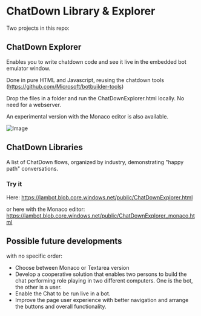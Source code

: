 # ChatDown Library & Explorer

Two projects in this repo:

## ChatDown Explorer

Enables you to write chatdown code and see it live in the embedded bot emulator window.

Done in pure HTML and Javascript, reusing the chatdown tools (https://github.com/Microsoft/botbuilder-tools)

Drop the files in a folder and run the ChatDownExplorer.html locally. No need for a webserver.

An experimental version with the Monaco editor is also available.

![Image](/screenshot.jpg "Screenshot")

## ChatDown Libraries

A list of ChatDown flows, organized by industry, demonstrating "happy path" conversations.

### Try it

Here: https://lambot.blob.core.windows.net/public/ChatDownExplorer.html

or here with the Monaco editor: https://lambot.blob.core.windows.net/public/ChatDownExplorer_monaco.html

## Possible future developments 

with no specific order:
- Choose between Monaco or Textarea version
- Develop a cooperative solution that enables two persons to build the chat performing role playing in two different computers. One is the bot, the other is a user.
- Enable the Chat to be run live in a bot.
- Improve the page user experience with better navigation and arrange the buttons and overall functionality.

